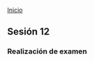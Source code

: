 <!-- No borrar o modificar -->

[Inicio](./index.md)

## Sesión 12

### Realización de examen

<!-- Su documentación aquí -->
